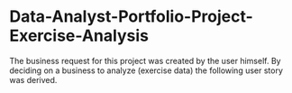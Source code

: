 # Data-Analyst-Portfolio-Project-Exercise-Analysis
The business request for this project was created by the user himself. By deciding on a business to analyze (exercise data) the following user story was derived.
